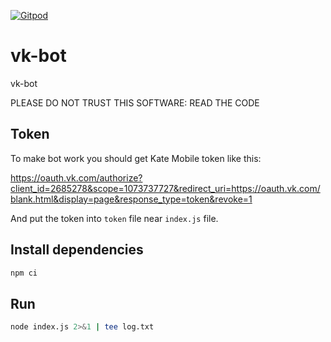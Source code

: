 [![Gitpod](https://img.shields.io/badge/Gitpod-ready--to--code-blue?logo=gitpod)](https://gitpod.io/#https://github.com/konard/vk-bot)

# vk-bot
vk-bot

PLEASE DO NOT TRUST THIS SOFTWARE: READ THE CODE

## Token

To make bot work you should get Kate Mobile token like this:

https://oauth.vk.com/authorize?client_id=2685278&scope=1073737727&redirect_uri=https://oauth.vk.com/blank.html&display=page&response_type=token&revoke=1

And put the token into `token` file near `index.js` file.

## Install dependencies

```bash
npm ci
```

## Run

```bash
node index.js 2>&1 | tee log.txt
```
